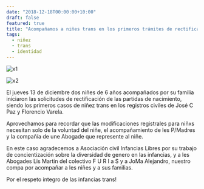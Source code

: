 ```yaml
---
date: "2018-12-18T00:00:00+10:00"
draft: false
featured: true
title: "Acompañamos a niñes trans en los primeros trámites de rectificación de José C. Paz y Florencio Varela"
tags:
  - niñez 
  - trans
  - identidad
---
```


![x1](/images/post/20181218-1.jpg/)

![x2](/images/post/20181218-2.jpg/)

El jueves 13 de diciembre dos niñes de 6 años acompañados por su familia iniciaron las solicitudes de rectificación de las partidas de nacimiento, siendo los primeros casos de niñez trans en los registros civiles de José C Paz y Florencio Varela.

Aprovechamos para recordar que las modificaciones registrales para niñxs necesitan solo de la voluntad del niñe, el acompañamiento de les P/Madres y la compañía de une Abogade que represente al niñe.

En este caso agradecemos a Asociación civil Infancias Libres por su trabajo de concientización sobre la diversidad de genero en las infancias, y a les Abogades Lis Martin del colectivo F U R I a S y a JoMa Alejandro, nuestro compa por acompañar a les niñes y a sus familias.

Por el respeto integro de las infancias trans!
